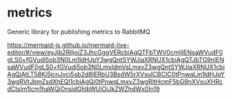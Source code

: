 # metrics
Generic library for publishing metrics to RabbitMQ

https://mermaid-js.github.io/mermaid-live-editor/#/view/eyJjb2RlIjoiZ3JhcGggVERcbiAgQTFbTWV0cmljIENsaWVudF0gLS0+fGVudi5ob3N0Lm1ldHJpY3wgQntSYWJiaXRNUX1cbiAgQTJbTG9nIENsaWVudF0gLS0+fGVudi5ob3N0LmxldmVsLmxvZ3wgQntSYWJiaXRNUX1cbiAgQiAtLT58Ki5lcnJvci5sb2d8IERbU3BsdW5rXVxuICBCIC0tPnwqLm1ldHJpY3wgRVtJbmZsdXhEQl1cbiAgQi0tPnwqLmxvZ3wgRltHcmF5bG9nXVxuXHRcdCIsIm1lcm1haWQiOnsidGhlbWUiOiJkZWZhdWx0In19

